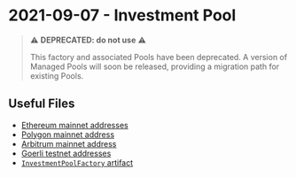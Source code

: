 # 2021-09-07 - Investment Pool

> ⚠️ **DEPRECATED: do not use** ⚠️
>
> This factory and associated Pools have been deprecated. A version of Managed Pools will soon be released, providing a migration path for existing Pools.

## Useful Files

- [Ethereum mainnet addresses](./output/mainnet.json)
- [Polygon mainnet address](./output/polygon.json)
- [Arbitrum mainnet address](./output/arbitrum.json)
- [Goerli testnet addresses](./output/goerli.json)
- [`InvestmentPoolFactory` artifact](./artifact/InvestmentPoolFactory.json)
